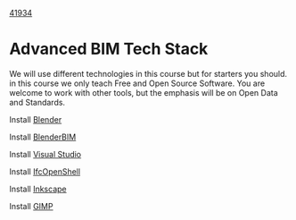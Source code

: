 [41934](/)
# Advanced BIM Tech Stack

We will use different technologies in this course but for starters you should. in this course we only teach Free and Open Source Software. You are welcome to work with other tools, but the emphasis will be on Open Data and Standards. 

Install [Blender](/Concepts/Blender)

Install [BlenderBIM](/Concepts/BlenderBIM)

Install [Visual Studio](/Concepts/VisualStudio)

Install [IfcOpenShell](/Concepts/IfcOpenShell)

Install [Inkscape]

Install [GIMP]

[Inkscape]: https://inkscape.org/
[GIMP]: https://www.gimp.org/

